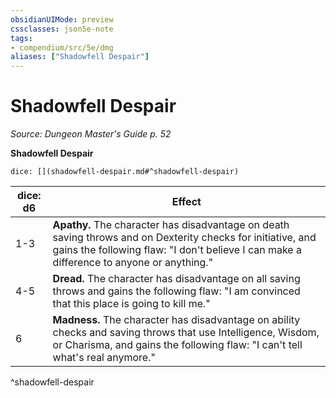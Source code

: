 ```yaml
---
obsidianUIMode: preview
cssclasses: json5e-note
tags:
- compendium/src/5e/dmg
aliases: ["Shadowfell Despair"]
---
```

# Shadowfell Despair
*Source: Dungeon Master's Guide p. 52* 

**Shadowfell Despair**

`dice: [](shadowfell-despair.md#^shadowfell-despair)`

| dice: d6 | Effect |
|----------|--------|
| 1-3 | **Apathy.** The character has disadvantage on death saving throws and on Dexterity checks for initiative, and gains the following flaw: "I don't believe I can make a difference to anyone or anything." |
| 4-5 | **Dread.** The character has disadvantage on all saving throws and gains the following flaw: "I am convinced that this place is going to kill me." |
| 6 | **Madness.** The character has disadvantage on ability checks and saving throws that use Intelligence, Wisdom, or Charisma, and gains the following flaw: "I can't tell what's real anymore." |
^shadowfell-despair